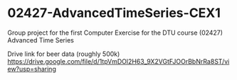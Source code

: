 # 02427-AdvancedTimeSeries-CEX1

Group project for the first Computer Exercise for the DTU course (02427) Advanced Time Series 

Drive link for beer data (roughly 500k)
https://drive.google.com/file/d/1tpVmDOl2H63_9X2VGtFJOOrBbNrRa8ST/view?usp=sharing
